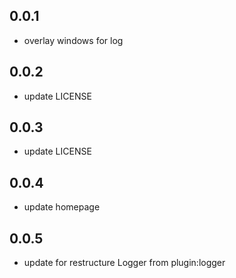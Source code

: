 ## 0.0.1

* overlay windows for log

## 0.0.2

* update LICENSE

## 0.0.3

* update LICENSE

## 0.0.4

* update homepage

## 0.0.5

* update for restructure Logger from plugin:logger